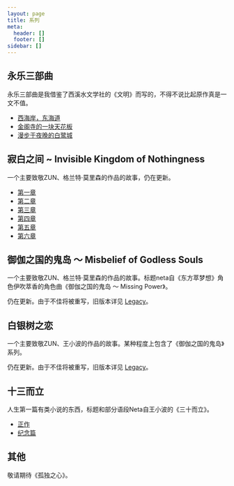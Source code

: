 ```yaml
---
layout: page
title: 系列
meta:
  header: []
  footer: []
sidebar: []
---
```


## 永乐三部曲

永乐三部曲是我借鉴了西溪水文学社的《文明》而写的，不得不说比起原作真是一文不值。

- [西海岸，东海道](https://chuishen.xyz/01/FromCaliforniaToKashima.html)
- [金阁寺的一块天花板](https://chuishen.xyz/01/MirrorsOnTheCeiling.html)
- [漫步于夜晚的白鹭城](https://chuishen.xyz/01/NightAtKamisato.html)

## 寂白之间 ~ Invisible Kingdom of Nothingness

一个主要致敬ZUN、格兰特·莫里森的作品的故事，仍在更新。

- [第一章](https://chuishen.xyz/01/DanseMacabre.html)
- [第二章](https://chuishen.xyz/01/CrystallizedNight.html)
- [第三章](https://chuishen.xyz/01/FreeAsHell.html)
- [第四章](https://chuishen.xyz/01/RottenMaze.html)
- [第五章](https://chuishen.xyz/01/Midnightmare.html)
- [第六章](https://chuishen.xyz/01/⚪.html)

## 御伽之国的鬼岛 ～ Misbelief of Godless Souls

一个主要致敬ZUN、格兰特·莫里森的作品的故事。标题neta自《东方萃梦想》角色伊吹萃香的角色曲《御伽之国的鬼岛 ～ Missing Power》。

仍在更新。由于不佳将被重写，旧版本详见 [Legacy](https://legacy.chuishen.xyz/)。

## 白银树之恋

一个主要致敬ZUN、王小波的作品的故事。某种程度上包含了《御伽之国的鬼岛》系列。

<!-- 
[轻盈者44号上的归途](https://chuishen.xyz/01/44ForFore.html)
[赝品青铜器的挽歌](https://chuishen.xyz/01/BronzeAge.html)
[塑料时代：轻盈者](https://chuishen.xyz/01/Weightless.html)
[黄金时代：赤金之地](https://chuishen.xyz/01/PureGold.html)
[黄金时代：失落失眠的黄金之城之夜[1]](https://chuishen.xyz/01/GoldenSleeplessNight.html)
[黄金时代：失落失眠的黄金之城之夜[2]](https://chuishen.xyz/01/FallenSleeplessNight2.html)
[塑料时代：线性造神术[1]](https://chuishen.xyz/01/LinearGod1.html) 
-->

仍在更新。由于不佳将被重写，旧版本详见 [Legacy](https://legacy.chuishen.xyz/)。

## 十三而立

人生第一篇有类小说的东西，标题和部分语段Neta自王小波的《三十而立》。

- [正作](https://chuishen.xyz/01/Thirteen.html)
- [纪念篇](https://chuishen.xyz/01/%E5%AF%BB%E6%89%BE%E6%B7%B1%E7%A7%98.html)

## 其他

敬请期待《孤独之心》。
